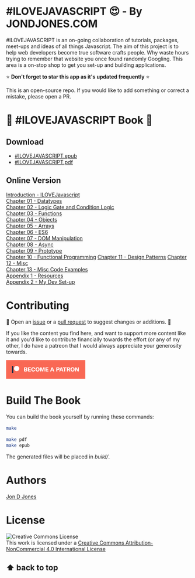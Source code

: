 # #ILOVEJAVASCRIPT :heart_eyes: - By JONDJONES.COM 

\#ILOVEJAVASCRIPT is an on-going collaboration of tutorials, packages, meet-ups and ideas of all things Javascript.  The aim of this project is to help web developers become true software crafts people.  Why waste hours trying to remember that website you once found randomly Googling.  This area is a on-stop shop to get you set-up and building applications. 

:star: **Don't forget to star this app as it's updated frequently** :star:

This is an open-source repo.  If you would like to add something or correct a mistake, please open a PR.

# :rocket: #ILOVEJAVASCRIPT Book :rocket:

## Download

-   [#ILOVEJAVASCRIPT.epub](build/epub/book.epub)
-   [#ILOVEJAVASCRIPT.pdf](build/pdf/book.pdf)

## Online Version 

[Introduction - ILOVEJavascript](./book/ILOVEJAVSCRIPT.md)  
[Chapter 01 - Datatypes](./javascript-101/01-data-types.md)  
[Chapter 02 - Logic Gate and Condition Logic](./javascript-101/02-logic-gates-conditional.md)  
[Chapter 03 - Functions](./javascript-101/03-functions.md)  
[Chapter 04 - Objects](./javascript-101/04-objects-101.md)  
[Chapter 05 - Arrays](./javascript-101/05-arrays.md)  
[Chapter 06 - ES6](./javascript-101/06-es6.md)  
[Chapter 07 - DOM Manipulation](./javascript-101/07-dom-manipulation.md)  
[Chapter 08 - Async](./javascript-101/08-async.md)  
[Chapter 09 - Prototype](./javascript-101/09-Prototype.md)  
[Chapter 10 - Functional Programming](./javascript-101/10-functional-programming.md) 
[Chapter 11 - Design Patterns](./javascript-101/11-design-patterns.md) 
[Chapter 12 - Misc](./javascript-101/12-misc.md)  
[Chapter 13 - Misc Code Examples](./javascript-101/13-examples.md)  
[Appendix 1 - Resources](./book/RESOURCES.md)  
[Appendix 2 - My Dev Set-up](./book/APPENDIX.md)  

# Contributing

:construction: Open an [issue](https://github.com/jondjones/ILoveJavascript/issues) or a [pull request](https://github.com/jondjones/ILoveJavascript) to suggest changes or additions.  :construction: 

If you like the content you find here, and want to support more content like it and you'd like to contribute financially towards the effort (or any of my other, I do have a patreon that I would always appreciate your generosity towards.

<a href="https://www.patreon.com/jondjones">![patreon.com/jondjones](./images/patreon.png)</a>

# Build The Book

You can build the book yourself by running these commands:

```sh
make
```

```sh
make pdf
make epub
```

The generated files will be placed in *build/*.

# Authors

[Jon D Jones](http://www.jondjones.com)

# License
![Creative Commons License](https://i.creativecommons.org/l/by-nc/4.0/88x31.png)   
This work is licensed under a [Creative Commons Attribution-NonCommercial 4.0 International License](http://creativecommons.org/licenses/by-nc/4.0/)


⬆ back to top
---
